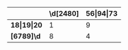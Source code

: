 |               |  \d[2480]    | 56\|94\|73  |
| ------------- | ------------- | ------------- |
| **18\|19\|20**   | 1             | 9             |
| **[6789]\d**  | 8             | 4             |
